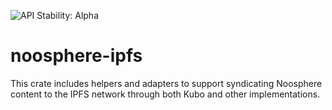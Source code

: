 ![API Stability: Alpha](https://img.shields.io/badge/API%20Stability-Alpha-red)

# noosphere-ipfs

This crate includes helpers and adapters to support syndicating Noosphere
content to the IPFS network through both Kubo and other implementations.
